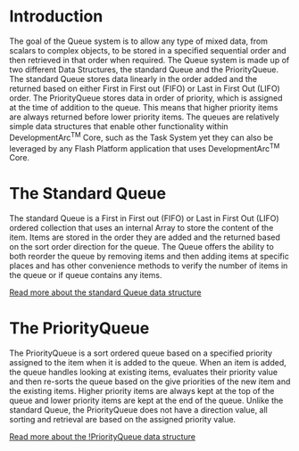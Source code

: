 # Introduction #

The goal of the Queue system is to allow any type of mixed data, from scalars to complex objects, to be stored in a specified sequential order and then retrieved in that order when required. The Queue system is made up of two different Data Structures, the standard Queue and the PriorityQueue.  The standard Queue stores data linearly in the order added and the returned based on either First in First out (FIFO) or Last in First Out (LIFO) order.  The PriorityQueue stores data in order of priority, which is assigned at the time of addition to the queue.  This means that higher priority items are always returned before lower priority items.  The queues are relatively simple data structures that enable other functionality within DevelopmentArc<sup>TM</sup> Core, such as the Task System yet they can also be leveraged by any Flash Platform application that uses DevelopmentArc<sup>TM</sup> Core.

# The Standard Queue #

The standard Queue is a First in First out (FIFO) or Last in First Out (LIFO) ordered collection that uses an internal Array to store the content of the item. Items are stored in the order they are added and the returned based on the sort order direction for the queue.  The Queue offers the ability to both reorder the queue by removing items and then adding items at specific places and has other convenience methods to verify the number of items in the queue or if queue contains any items.

[Read more about the standard Queue data structure](QueueDataStructure.md)

# The PriorityQueue #

The PriorityQueue is a sort ordered queue based on a specified priority assigned to the item when it is added to the queue.  When an item is added, the queue handles looking at existing items, evaluates their priority value and then re-sorts the queue based on the give priorities of the new item and the existing items.  Higher priority items are always kept at the top of the queue and lower priority items are kept at the end of the queue.  Unlike the standard Queue, the PriorityQueue does not have a direction value, all sorting and retrieval are based on the assigned priority value.

[Read more about the !PriorityQueue data structure](PriorityQueue.md)